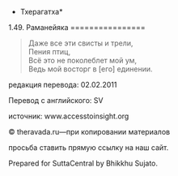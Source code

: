 * Тхерагатха*

1\.49\. Раманейяка
\=\=\=\=\=\=\=\=\=\=\=\=\=\=\=\=

> Даже все эти свисты и трели,  
> Пения птиц,  
> Всё это не поколеблет мой ум,  
> Ведь мой восторг в \[его\] единении\.

редакция перевода: 02\.02\.2011

Перевод с английского: SV

источник: www\.accesstoinsight\.org

© theravada\.ru—при копировании материалов

просьба ставить прямую ссылку на наш сайт\.

Prepared for SuttaCentral by Bhikkhu Sujato\.